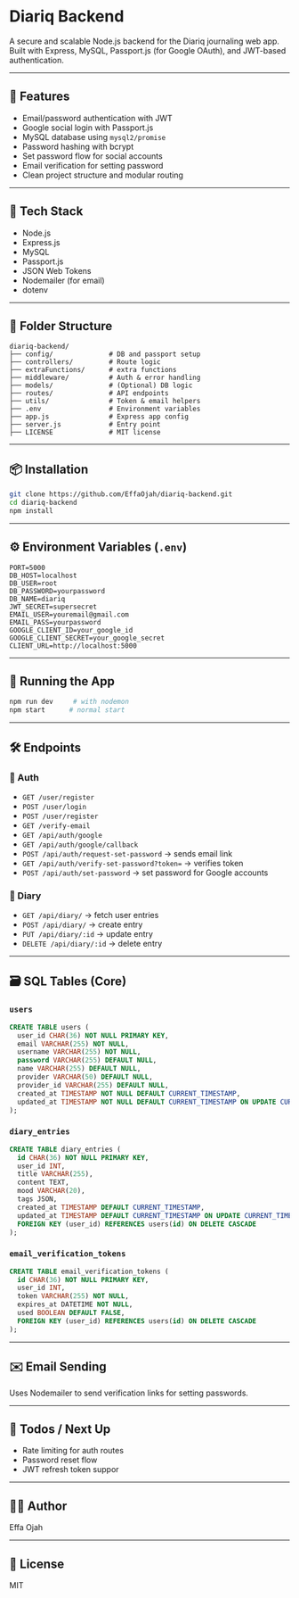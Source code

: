 # Diariq Backend

A secure and scalable Node.js backend for the Diariq journaling web app. Built with Express, MySQL, Passport.js (for Google OAuth), and JWT-based authentication.

---

## 🚀 Features

* Email/password authentication with JWT
* Google social login with Passport.js
* MySQL database using `mysql2/promise`
* Password hashing with bcrypt
* Set password flow for social accounts
* Email verification for setting password
* Clean project structure and modular routing

---

## 🧱 Tech Stack

* Node.js
* Express.js
* MySQL
* Passport.js
* JSON Web Tokens
* Nodemailer (for email)
* dotenv

---

## 📁 Folder Structure

```
diariq-backend/
├── config/              # DB and passport setup
├── controllers/         # Route logic
├── extraFunctions/      # extra functions
├── middleware/          # Auth & error handling
├── models/              # (Optional) DB logic
├── routes/              # API endpoints
├── utils/               # Token & email helpers
├── .env                 # Environment variables
├── app.js               # Express app config
├── server.js            # Entry point
├── LICENSE              # MIT license
```

---

## 📦 Installation

```bash
git clone https://github.com/EffaOjah/diariq-backend.git
cd diariq-backend
npm install
```

---

## ⚙️ Environment Variables (`.env`)

```env
PORT=5000
DB_HOST=localhost
DB_USER=root
DB_PASSWORD=yourpassword
DB_NAME=diariq
JWT_SECRET=supersecret
EMAIL_USER=youremail@gmail.com
EMAIL_PASS=yourpassword
GOOGLE_CLIENT_ID=your_google_id
GOOGLE_CLIENT_SECRET=your_google_secret
CLIENT_URL=http://localhost:5000
```

---

## 🧪 Running the App

```bash
npm run dev     # with nodemon
npm start      # normal start
```

---

## 🛠️ Endpoints

### 📌 Auth

* `GET /user/register`
* `POST /user/login`
* `POST /user/register`
* `GET /verify-email`
* `GET /api/auth/google`
* `GET /api/auth/google/callback`
* `POST /api/auth/request-set-password` → sends email link
* `GET /api/auth/verify-set-password?token=` → verifies token
* `POST /api/auth/set-password` → set password for Google accounts

### 📌 Diary

* `GET /api/diary/` → fetch user entries
* `POST /api/diary/` → create entry
* `PUT /api/diary/:id` → update entry
* `DELETE /api/diary/:id` → delete entry

---

## 🗃️ SQL Tables (Core)

### `users`

```sql
CREATE TABLE users (
  user_id CHAR(36) NOT NULL PRIMARY KEY,
  email VARCHAR(255) NOT NULL,
  username VARCHAR(255) NOT NULL,
  password VARCHAR(255) DEFAULT NULL,
  name VARCHAR(255) DEFAULT NULL,
  provider VARCHAR(50) DEFAULT NULL,
  provider_id VARCHAR(255) DEFAULT NULL,
  created_at TIMESTAMP NOT NULL DEFAULT CURRENT_TIMESTAMP,
  updated_at TIMESTAMP NOT NULL DEFAULT CURRENT_TIMESTAMP ON UPDATE CURRENT_TIMESTAMP
);
```

### `diary_entries`

```sql
CREATE TABLE diary_entries (
  id CHAR(36) NOT NULL PRIMARY KEY,
  user_id INT,
  title VARCHAR(255),
  content TEXT,
  mood VARCHAR(20),
  tags JSON,
  created_at TIMESTAMP DEFAULT CURRENT_TIMESTAMP,
  updated_at TIMESTAMP DEFAULT CURRENT_TIMESTAMP ON UPDATE CURRENT_TIMESTAMP,
  FOREIGN KEY (user_id) REFERENCES users(id) ON DELETE CASCADE
);
```

### `email_verification_tokens`

```sql
CREATE TABLE email_verification_tokens (
  id CHAR(36) NOT NULL PRIMARY KEY,
  user_id INT,
  token VARCHAR(255) NOT NULL,
  expires_at DATETIME NOT NULL,
  used BOOLEAN DEFAULT FALSE,
  FOREIGN KEY (user_id) REFERENCES users(id) ON DELETE CASCADE
);
```

---

## ✉️ Email Sending

Uses Nodemailer to send verification links for setting passwords.

---

## 📌 Todos / Next Up

* Rate limiting for auth routes
* Password reset flow
* JWT refresh token suppor

---

## 👨‍💻 Author

Effa Ojah

---

## 📄 License

MIT
